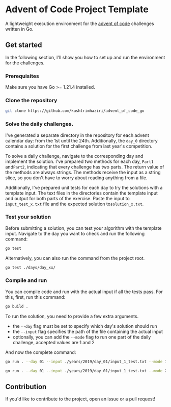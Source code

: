# Advent of Code Project Template

A lightweight execution environment for the [advent of code](https://adventofcode.com/) challenges written in Go.

## Get started

In the following section, I'll show you how to set up and run the environment for the challenges.

### Prerequisites

Make sure you have Go >= 1.21.4 installed.

### Clone the repository

```sh
git clone https://github.com/kushtrimhaziri/advent_of_code_go
```

### Solve the daily challenges.

I've generated a separate directory in the repository for each advent calendar day: from the 1st until the 24th. Additionally, the `day_0`
directory contains a solution for the first challenge from last year's competition.

To solve a daily challenge, navigate to the corresponding day and implement the solution. I've prepared two methods for each day, `Part1`
and`Part2`, indicating that every challenge has two parts. The return value of the methods are always strings. The methods receive the input
as a string slice, so you don't have to worry about reading anything from a file.


Additionally, I've prepared unit tests for each day to try the solutions with a template input. The text files in the directories contain
the template input and output for both parts of the exercise. Paste the input to `input_test_x.txt` file and the expected solution
to`solution_x.txt`.

### Test your solution

Before submitting a solution, you can test your algorithm with the template input. Navigate to the day you want to check and run the
following command:

```sh
go test
```

Alternatively, you can also run the command from the project root.

```sh
go test ./days/day_xx/
```

### Compile and run

You can compile code and run with the actual input if all the tests pass. For this, first, run this command:

```sh
go build .
```

To run the solution, you need to provide a few extra arguments.
* the `--day` flag must be set to specify which day's solution should run
* the `--input` flag specifies the path of the file containing the actual input
* optionally, you can add the `--mode` flag to run one part of the daily challenge, accepted values are 1 and 2

And now the complete command:

```sh
go run . --day 01 --input ./years/2019/day_01/input_1_test.txt --mode 1 
```

```sh
go run . --day 01 --input ./years/2019/day_01/input_1_test.txt --mode 2
```

## Contribution

If you'd like to contribute to the project, open an issue or a pull request!